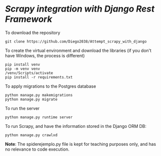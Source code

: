 # *Scrapy integration with Django Rest Framework*

To download the repository
```
git clone https://github.com/Diego2038/Attempt_scrapy_with_django
```

To create the virtual environment and download the libraries (if you don't have Windows, the process is different)
```
pip install venv
pip -m venv venv
/venv/Scripts/activate
pip install -r requirements.txt
```

To apply migrations to the Postgres database
```
python manage.py makemigrations
python manage.py migrate
```

To run the server

```
python manage.py runtime server
```

To run Scrapy, and have the information stored in the Django ORM DB:

```
python manage.py crawlxd
```

**Note**: The spiderejemplo.py file is kept for teaching purposes only, and has no relevance to code execution.